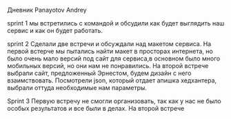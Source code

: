 Дневник Panayotov Andrey

sprint 1
мы встретились с командой и обсудили как будет выглядить наш сервис и как он будет работать.

sprint 2
Сделали две встречи и обсуждали над макетом сервиса. На первой встерче мы пытались найти макет в просторах интернета, но было очень мало версий под сайт для сервиса,в основном было много мобильных версий, но они нам не понравились.
На второй встрече выбрали сайт, предложенный Эрнестом, будем дизайн с него взаимствовать.
Посмотрели json, который отдает апишка хедхантера, выбрали оттуда необходимые нам параметры.

Sprint 3
Первую встречу не смогли организовать, так как у нас не было особых результатов и все были в делах. 
На второй встрече

